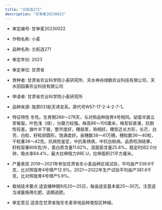 ```yaml
---
title: "兰航选271"
description: "甘审麦20230022"
---
```

* 审定编号:  甘审麦20230022

*  作物名称:  小麦

*  品种名称:  兰航选271

*  审定年份:  2023

*  审定单位:  甘肃省

* 育种者:  甘肃省农业科学院小麦研究所、天水神舟绿鹏农业科技有限公司、天水田园春农业科技有限公司

*  申请者:  甘肃省农业科学院小麦研究所

*  品种来源:  陇原031航天诱变系。原代号W57-17-2-4-2-7-1。 

*  特征特性
冬性。生育期268～278天，与对照品种陇育4号相同。幼苗半直立至匍匐，叶色浅（绿），分蘖力较强。株高86～105厘米，株型较紧凑，抗倒性较差。旗叶半下披，整齐度好，穗层厚，熟相好。穗型近长方形，长芒、白壳、白粒，籽粒卵圆形，饱满度好。亩穗数38～41万穗，穗粒数36～40粒，千粒重36～42克。抗病性鉴定，中抗条锈病，中抗白粉病。品质检测结果，籽粒容重806克/升，蛋白质含量11.62%，湿面筋含量25.8%，稳定时间2.0分钟，吸水率64.4%，最大拉伸阻力98E.U，拉伸面积21平方厘米。

*  产量表现
2019～2021年参加甘肃省冬小麦品种区域试验，平均亩产339.6千克，比对照陇育4号增产12.9%。2021～2022年生产试验平均亩产381.6千克，比对照陇育4号增产5.9%。

*  栽培技术要点
适宜播种期9月20～25日，每亩适宜基本苗25～30万。注意适当减量施用化肥，适期追肥。

*  审定意见
适宜在甘肃省陇东冬麦旱地品种类型区种植。
